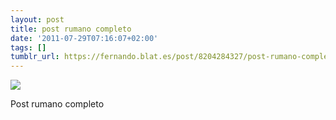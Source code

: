 ```yaml
---
layout: post
title: post rumano completo
date: '2011-07-29T07:16:07+02:00'
tags: []
tumblr_url: https://fernando.blat.es/post/8204284327/post-rumano-completo
---
```

 ![](/tumblr_files/tumblr_lp2xawadhT1qz4y16o1_500.jpg)  

Post rumano completo
